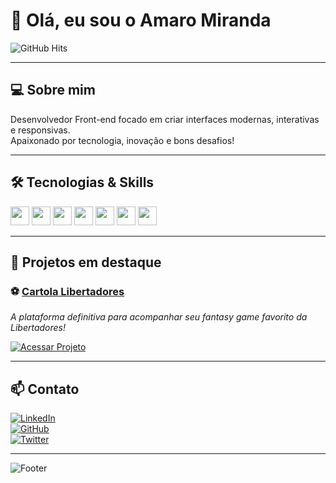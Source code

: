 # 👋 Olá, eu sou o **Amaro Miranda**

![GitHub Hits](https://hits.sh/github.com/AmaroMiranda.svg)

---

## 💻 Sobre mim

Desenvolvedor Front-end focado em criar interfaces modernas, interativas e responsivas.  
Apaixonado por tecnologia, inovação e bons desafios!

---

## 🛠 Tecnologias & Skills

<code><img height="30" src="https://cdn.jsdelivr.net/gh/devicons/devicon/icons/html5/html5-original.svg" /></code>
<code><img height="30" src="https://cdn.jsdelivr.net/gh/devicons/devicon/icons/css3/css3-original.svg" /></code>
<code><img height="30" src="https://cdn.jsdelivr.net/gh/devicons/devicon/icons/javascript/javascript-original.svg" /></code>
<code><img height="30" src="https://cdn.jsdelivr.net/gh/devicons/devicon/icons/flutter/flutter-original.svg" /></code>
<code><img height="30" src="https://cdn.jsdelivr.net/gh/devicons/devicon/icons/bootstrap/bootstrap-plain.svg" /></code>
<code><img height="30" src="https://cdn.jsdelivr.net/gh/devicons/devicon/icons/react/react-original.svg" /></code>
<code><img height="30" src="https://cdn.jsdelivr.net/gh/devicons/devicon/icons/git/git-original.svg" /></code>

---

## 🚀 Projetos em destaque

### ⚽ [Cartola Libertadores](https://cartola-libertadors.onrender.com/)  
_A plataforma definitiva para acompanhar seu fantasy game favorito da Libertadores!_

[![Acessar Projeto](https://img.shields.io/badge/Visitar-Website-blue?style=for-the-badge&logo=googlechrome&logoColor=white)](https://cartola-libertadors.onrender.com/)

---

## 📫 Contato

[![LinkedIn](https://img.shields.io/badge/LinkedIn-0077B5?style=for-the-badge&logo=linkedin&logoColor=white)](https://linkedin.com/in/seu-perfil)  
[![GitHub](https://img.shields.io/badge/GitHub-181717?style=for-the-badge&logo=github&logoColor=white)](https://github.com/AmaroMiranda)  
[![Twitter](https://img.shields.io/badge/Twitter-1DA1F2?style=for-the-badge&logo=twitter&logoColor=white)](https://twitter.com/seu-usuario)

---

![Footer](https://img.shields.io/badge/Thank%20you%20for%20visiting-❤️-red?style=for-the-badge)
